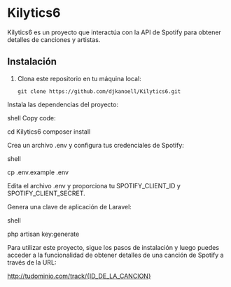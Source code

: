 # Kilytics6

Kilytics6 es un proyecto que interactúa con la API de Spotify para obtener detalles de canciones y artistas.

## Instalación

1. Clona este repositorio en tu máquina local:

   ```shell
   git clone https://github.com/djkanoell/Kilytics6.git
Instala las dependencias del proyecto:

shell
Copy code:

cd Kilytics6
composer install

Crea un archivo .env y configura tus credenciales de Spotify:

shell

cp .env.example .env

Edita el archivo .env y proporciona tu SPOTIFY_CLIENT_ID y SPOTIFY_CLIENT_SECRET.

Genera una clave de aplicación de Laravel:

shell

php artisan key:generate

Para utilizar este proyecto, sigue los pasos de instalación y luego puedes acceder a la funcionalidad de obtener detalles de una canción de Spotify a través de la URL:

http://tudominio.com/track/{ID_DE_LA_CANCION}


